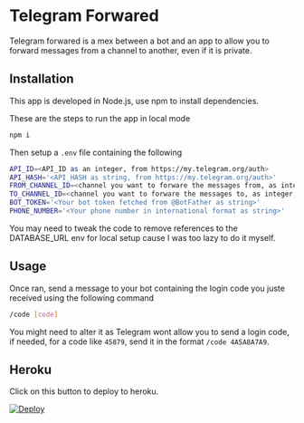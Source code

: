 # Telegram Forwared

Telegram forwared is a mex between a bot and an app to allow you to forward messages from a channel to another, even if it is private.

## Installation

This app is developed in Node.js, use npm to install dependencies.

These are the steps to run the app in local mode

```bash
npm i
```

Then setup a `.env` file containing the following

```bash
API_ID=<API_ID as an integer, from https://my.telegram.org/auth>
API_HASH='<API_HASH as string, from https://my.telegram.org/auth>'
FROM_CHANNEL_ID=<channel you want to forware the messages from, as integer, without -100 before>
TO_CHANNEL_ID=<channel you want to forware the messages to, as integer, without -100 before>
BOT_TOKEN='<Your bot token fetched from @BotFather as string>'
PHONE_NUMBER='<Your phone number in international format as string>'
```

You may need to tweak the code to remove references to the DATABASE_URL env for local setup cause I was too lazy to do it myself.

## Usage

Once ran, send a message to your bot containing the login code you juste received using the following command
```bash
/code [code]
```

You might need to alter it as Telegram wont allow you to send a login code, if needed, for a code like `45879`, send it in the format `/code 4A5A8A7A9`.

## Heroku

Click on this button to deploy to heroku.

[![Deploy](https://www.herokucdn.com/deploy/button.svg)](https://heroku.com/deploy)
